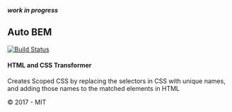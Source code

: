 **_work in progress_**

Auto BEM
----

[![Build Status](https://travis-ci.org/tenbits/autoBem.png?branch=master)](https://travis-ci.org/tenbits/autoBem)

#### HTML and CSS Transformer

Creates Scoped CSS by replacing the selectors in CSS with unique names, and adding those names to the matched elements in HTML

:copyright: 2017 - MIT
